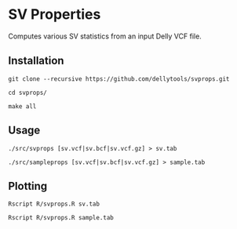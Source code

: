 SV Properties
=============

Computes various SV statistics from an input Delly VCF file.

Installation
------------

`git clone --recursive https://github.com/dellytools/svprops.git`

`cd svprops/`

`make all`

Usage
-----

`./src/svprops [sv.vcf|sv.bcf|sv.vcf.gz] > sv.tab`

`./src/sampleprops [sv.vcf|sv.bcf|sv.vcf.gz] > sample.tab`

Plotting
--------

`Rscript R/svprops.R sv.tab`

`Rscript R/svprops.R sample.tab`



